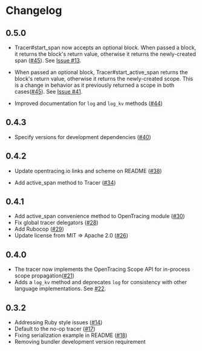 # Changelog

## 0.5.0

* Tracer#start_span now accepts an optional block. When passed a block, it returns the block's return value, otherwise it returns the newly-created span ([#45](https://github.com/opentracing/opentracing-ruby/pull/45)). See [Issue #13](https://github.com/opentracing/opentracing-ruby/issues/13).

* When passed an optional block, Tracer#start_active_span returns the block's return value, otherwise it returns the newly-created scope. This is a change in behavior as it previously returned a scope in both cases([#45](https://github.com/opentracing/opentracing-ruby/pull/45)). See [Issue #41](https://github.com/opentracing/opentracing-ruby/issues/41).

* Improved documentation for `log` and `log_kv` methods ([#44](https://github.com/opentracing/opentracing-ruby/pull/44))

## 0.4.3

* Specify versions for development dependencies ([#40](https://github.com/opentracing/opentracing-ruby/pull/40))

## 0.4.2

* Update opentracing.io links and scheme on README ([#38](https://github.com/opentracing/opentracing-ruby/pull/38))

* Add active_span method to Tracer ([#34](https://github.com/opentracing/opentracing-ruby/pull/34))

## 0.4.1

* Add active_span convenience method to OpenTracing module ([#30](https://github.com/opentracing/opentracing-ruby/pull/30))
* Fix global tracer delegators ([#28](https://github.com/opentracing/opentracing-ruby/pull/28))
* Add Rubocop ([#29](https://github.com/opentracing/opentracing-ruby/pull/27))
* Update license from MIT => Apache 2.0 ([#26](https://github.com/opentracing/opentracing-ruby/pull/26))

## 0.4.0

* The tracer now implements the OpenTracing Scope API for in-process scope propagation([#21](https://github.com/opentracing/opentracing-ruby/pull/21))
* Adds a `log_kv` method and deprecates `log` for consistency with other language implementations. See [#22](https://github.com/opentracing/opentracing-ruby/pull/23).

## 0.3.2

* Addressing Ruby style issues ([#14](https://github.com/opentracing/opentracing-ruby/pull/14))
* Default to the no-op tracer ([#17](https://github.com/opentracing/opentracing-ruby/pull/17))
* Fixing serialization example in README ([#18](https://github.com/opentracing/opentracing-ruby/pull/18))
* Removing bundler development version requirement
